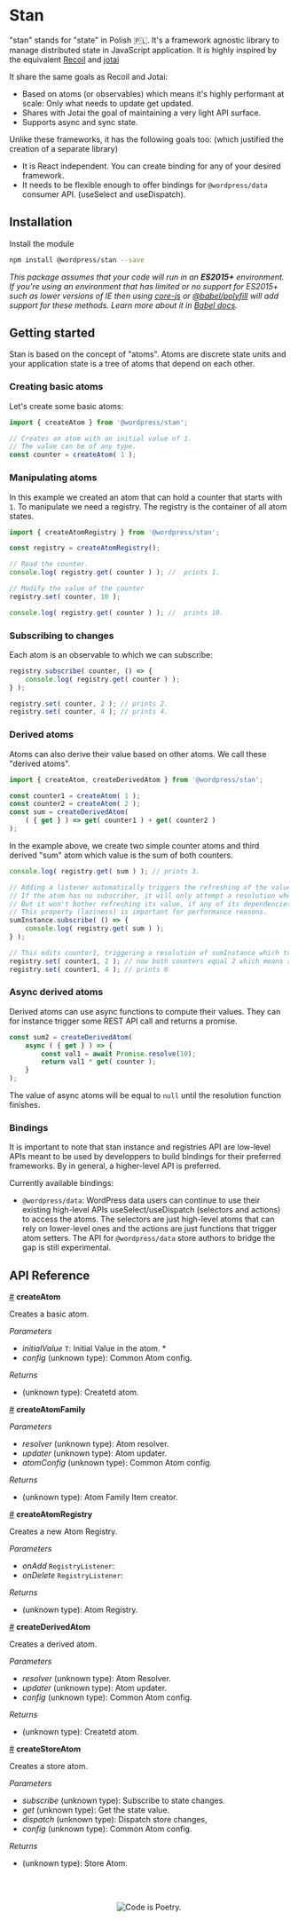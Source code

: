 # Stan

"stan" stands for "state" in Polish 🇵🇱. It's a framework agnostic library to manage distributed state in JavaScript application. It is highly inspired by the equivalent [Recoil](https://recoiljs.org/) and [jotai](https://jotai.surge.sh)

It share the same goals as Recoil and Jotai:

-   Based on atoms (or observables) which means it's highly performant at scale: Only what needs to update get updated.
-   Shares with Jotai the goal of maintaining a very light API surface.
-   Supports async and sync state.

Unlike these frameworks, it has the following goals too: (which justified the creation of a separate library)

-   It is React independent. You can create binding for any of your desired framework.
-   It needs to be flexible enough to offer bindings for `@wordpress/data` consumer API. (useSelect and useDispatch).

## Installation

Install the module

```bash
npm install @wordpress/stan --save
```

_This package assumes that your code will run in an **ES2015+** environment. If you're using an environment that has limited or no support for ES2015+ such as lower versions of IE then using [core-js](https://github.com/zloirock/core-js) or [@babel/polyfill](https://babeljs.io/docs/en/next/babel-polyfill) will add support for these methods. Learn more about it in [Babel docs](https://babeljs.io/docs/en/next/caveats)._

## Getting started

Stan is based on the concept of "atoms". Atoms are discrete state units and your application state is a tree of atoms that depend on each other.

### Creating basic atoms

Let's create some basic atoms:

```js
import { createAtom } from '@wordpress/stan';

// Creates an atom with an initial value of 1.
// The value can be of any type.
const counter = createAtom( 1 );
```

### Manipulating atoms

In this example we created an atom that can hold a counter that starts with `1`. 
To manipulate we need a registry. The registry is the container of all atom states.

```js
import { createAtomRegistry } from '@wordpress/stan';

const registry = createAtomRegistry();

// Read the counter.
console.log( registry.get( counter ) ); //  prints 1.

// Modify the value of the counter
registry.set( counter, 10 );

console.log( registry.get( counter ) ); //  prints 10.
```

### Subscribing to changes

Each atom is an observable to which we can subscribe:

```js
registry.subscribe( counter, () => {
    console.log( registry.get( counter ) );
} );

registry.set( counter, 2 ); // prints 2.
registry.set( counter, 4 ); // prints 4.
```

### Derived atoms

Atoms can also derive their value based on other atoms. We call these "derived atoms".

```js
import { createAtom, createDerivedAtom } from '@wordpress/stan';

const counter1 = createAtom( 1 );
const counter2 = createAtom( 2 );
const sum = createDerivedAtom(
    ( { get } ) => get( counter1 ) + get( counter2 )
);
```

In the example above, we create two simple counter atoms and third derived "sum" atom which value is the sum of both counters.

```js
console.log( registry.get( sum ) ); // prints 3.

// Adding a listener automatically triggers the refreshing of the value.
// If the atom has no subscriber, it will only attempt a resolution when initially read. 
// But it won't bother refreshing its value, if any of its dependencies change.
// This property (laziness) is important for performance reasons.
sumInstance.subscribe( () => {
    console.log( registry.get( sum ) );
} );

// This edits counter1, triggering a resolution of sumInstance which triggers the console.log above.
registry.set( counter1, 2 ); // now both counters equal 2 which means sum will print 4.
registry.set( counter1, 4 ); // prints 6
```

### Async derived atoms

Derived atoms can use async functions to compute their values. They can for instance trigger some REST API call and returns a promise.

```js
const sum2 = createDerivedAtom(
    async ( { get } ) => {
        const val1 = await Promise.resolve(10);
        return val1 * get( counter );
    } 
);
```

The value of async atoms will be equal to `null` until the resolution function finishes.

### Bindings

It is important to note that stan instance and registries API are low-level APIs meant to be used by developpers to build bindings for their preferred frameworks. By in general, a higher-level API is preferred.

Currently available bindings:

-   `@wordpress/data`: WordPress data users can continue to use their existing high-level APIs useSelect/useDispatch (selectors and actions) to access the atoms. The selectors are just high-level atoms that can rely on lower-level ones and the actions are just functions that trigger atom setters. The API for `@wordpress/data` store authors to bridge the gap is still experimental.

## API Reference

<!-- START TOKEN(Autogenerated API docs) -->

<a name="createAtom" href="#createAtom">#</a> **createAtom**

Creates a basic atom.

_Parameters_

-   _initialValue_ `T`: Initial Value in the atom. \*
-   _config_ (unknown type): Common Atom config.

_Returns_

-   (unknown type): Createtd atom.

<a name="createAtomFamily" href="#createAtomFamily">#</a> **createAtomFamily**

_Parameters_

-   _resolver_ (unknown type): Atom resolver.
-   _updater_ (unknown type): Atom updater.
-   _atomConfig_ (unknown type): Common Atom config.

_Returns_

-   (unknown type): Atom Family Item creator.

<a name="createAtomRegistry" href="#createAtomRegistry">#</a> **createAtomRegistry**

Creates a new Atom Registry.

_Parameters_

-   _onAdd_ `RegistryListener`: 
-   _onDelete_ `RegistryListener`: 

_Returns_

-   (unknown type): Atom Registry.

<a name="createDerivedAtom" href="#createDerivedAtom">#</a> **createDerivedAtom**

Creates a derived atom.

_Parameters_

-   _resolver_ (unknown type): Atom Resolver.
-   _updater_ (unknown type): Atom updater.
-   _config_ (unknown type): Common Atom config.

_Returns_

-   (unknown type): Createtd atom.

<a name="createStoreAtom" href="#createStoreAtom">#</a> **createStoreAtom**

Creates a store atom.

_Parameters_

-   _subscribe_ (unknown type): Subscribe to state changes.
-   _get_ (unknown type): Get the state value.
-   _dispatch_ (unknown type): Dispatch store changes,
-   _config_ (unknown type): Common Atom config.

_Returns_

-   (unknown type): Store Atom.


<!-- END TOKEN(Autogenerated API docs) -->

<br/><br/><p align="center"><img src="https://s.w.org/style/images/codeispoetry.png?1" alt="Code is Poetry." /></p>
